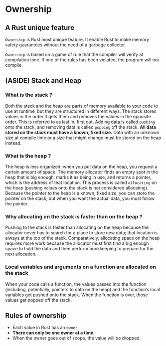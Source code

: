 # Ownership

## A Rust unique feature

`Ownership` is Rust most unique feature. It enable Rust to make memory safety guarantees without the need of a garbage collector.

`Ownership` is based on a game of rule that the compiler will verify at compilation time. If one of the rules has been violated, the program will not compile.

## (ASIDE) Stack and Heap

### What is the stack ? 

Both the stack and the heap are parts of memory available to your code to use at runtime, but they are structured in different ways. The stack stores values in the order it gets them and removes the values in the opposite order. This is referred to as last in, first out. Adding data is called `pushing` onto the stack, and removing data is called `popping` off the stack. **All data stored on the stack must have a known, fixed size.** Data with an unknown size at compile time or a size that might change must be stored on the heap instead.

### What is the heap ?

The heap is less organized: when you put data on the heap, you request a certain amount of space. The memory allocator finds an empty spot in the heap that is big enough, marks it as being in use, and returns a pointer, which is the address of that location. This process is called `allocating` on the heap (pushing values onto the stack is not considered allocating). Because the pointer to the heap is a known, fixed size, you can store the pointer on the stack, but when you want the actual data, you must follow the pointer. 

### Why allocating on the stack is faster than on the heap ? 

Pushing to the stack is faster than allocating on the heap because the allocator never has to search for a place to store new data; that location is always at the top of the stack. Comparatively, allocating space on the heap requires more work because the allocator must first find a big enough space to hold the data and then perform bookkeeping to prepare for the next allocation.

### Local variables and arguments on a function are allocated on the stack 

When your code calls a function, the values passed into the function (including, potentially, pointers to data on the heap) and the function’s local variables get pushed onto the stack. When the function is over, those values get popped off the stack.

## Rules of ownership

- Each value in Rust has an `owner`.
- **There can only be one owner at a time.**
- When the owner goes out of scope, the value will be dropped.

